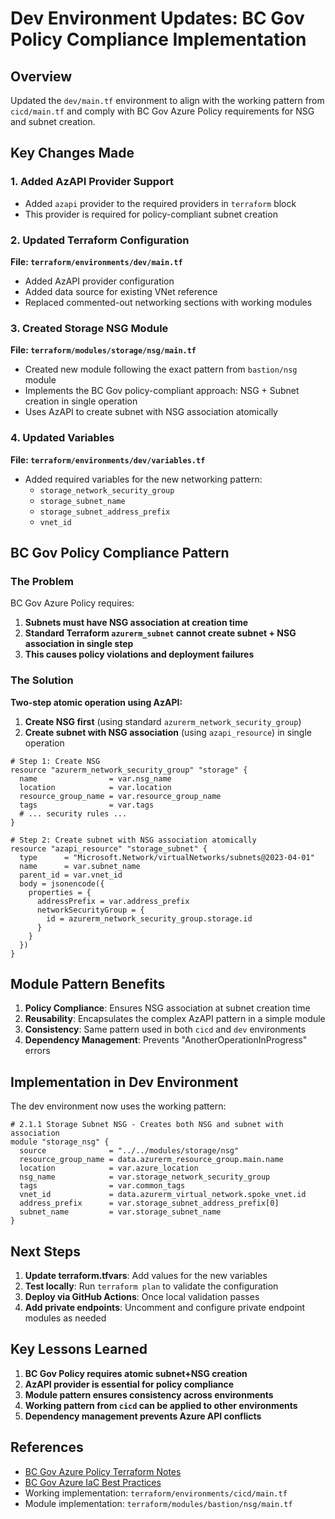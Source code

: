 # Dev Environment Updates: BC Gov Policy Compliance Implementation

## Overview
Updated the `dev/main.tf` environment to align with the working pattern from `cicd/main.tf` and comply with BC Gov Azure Policy requirements for NSG and subnet creation.

## Key Changes Made

### 1. Added AzAPI Provider Support
- Added `azapi` provider to the required providers in `terraform` block
- This provider is required for policy-compliant subnet creation

### 2. Updated Terraform Configuration
**File: `terraform/environments/dev/main.tf`**
- Added AzAPI provider configuration
- Added data source for existing VNet reference
- Replaced commented-out networking sections with working modules

### 3. Created Storage NSG Module
**File: `terraform/modules/storage/nsg/main.tf`**
- Created new module following the exact pattern from `bastion/nsg` module
- Implements the BC Gov policy-compliant approach: NSG + Subnet creation in single operation
- Uses AzAPI to create subnet with NSG association atomically

### 4. Updated Variables
**File: `terraform/environments/dev/variables.tf`**
- Added required variables for the new networking pattern:
  - `storage_network_security_group`
  - `storage_subnet_name` 
  - `storage_subnet_address_prefix`
  - `vnet_id`

## BC Gov Policy Compliance Pattern

### The Problem
BC Gov Azure Policy requires:
1. **Subnets must have NSG association at creation time**
2. **Standard Terraform `azurerm_subnet` cannot create subnet + NSG association in single step**
3. **This causes policy violations and deployment failures**

### The Solution
**Two-step atomic operation using AzAPI:**

1. **Create NSG first** (using standard `azurerm_network_security_group`)
2. **Create subnet with NSG association** (using `azapi_resource`) in single operation

```hcl
# Step 1: Create NSG
resource "azurerm_network_security_group" "storage" {
  name                = var.nsg_name
  location            = var.location
  resource_group_name = var.resource_group_name
  tags                = var.tags
  # ... security rules ...
}

# Step 2: Create subnet with NSG association atomically
resource "azapi_resource" "storage_subnet" {
  type      = "Microsoft.Network/virtualNetworks/subnets@2023-04-01"
  name      = var.subnet_name
  parent_id = var.vnet_id
  body = jsonencode({
    properties = {
      addressPrefix = var.address_prefix
      networkSecurityGroup = {
        id = azurerm_network_security_group.storage.id
      }
    }
  })
}
```

## Module Pattern Benefits

1. **Policy Compliance**: Ensures NSG association at subnet creation time
2. **Reusability**: Encapsulates the complex AzAPI pattern in a simple module
3. **Consistency**: Same pattern used in both `cicd` and `dev` environments
4. **Dependency Management**: Prevents "AnotherOperationInProgress" errors

## Implementation in Dev Environment

The dev environment now uses the working pattern:

```hcl
# 2.1.1 Storage Subnet NSG - Creates both NSG and subnet with association
module "storage_nsg" {
  source              = "../../modules/storage/nsg"
  resource_group_name = data.azurerm_resource_group.main.name
  location            = var.azure_location
  nsg_name            = var.storage_network_security_group
  tags                = var.common_tags
  vnet_id             = data.azurerm_virtual_network.spoke_vnet.id
  address_prefix      = var.storage_subnet_address_prefix[0]
  subnet_name         = var.storage_subnet_name
}
```

## Next Steps

1. **Update terraform.tfvars**: Add values for the new variables
2. **Test locally**: Run `terraform plan` to validate the configuration
3. **Deploy via GitHub Actions**: Once local validation passes
4. **Add private endpoints**: Uncomment and configure private endpoint modules as needed

## Key Lessons Learned

1. **BC Gov Policy requires atomic subnet+NSG creation**
2. **AzAPI provider is essential for policy compliance**
3. **Module pattern ensures consistency across environments**
4. **Working pattern from `cicd` can be applied to other environments**
5. **Dependency management prevents Azure API conflicts**

## References

- [BC Gov Azure Policy Terraform Notes](../Resources/BcGovAzurePolicyTerraformNotes.md)
- [BC Gov Azure IaC Best Practices](https://developer.gov.bc.ca/docs/default/component/public-cloud-techdocs/azure/best-practices/iac-and-ci-cd/)
- Working implementation: `terraform/environments/cicd/main.tf`
- Module implementation: `terraform/modules/bastion/nsg/main.tf`
